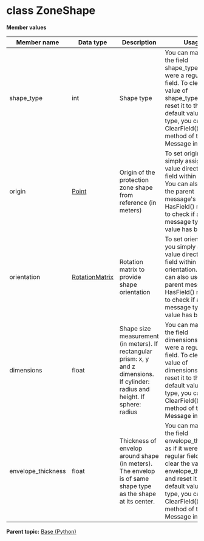 # class ZoneShape

 **Member values** 

|Member name|Data type|Description|Usage|
|-----------|---------|-----------|-----|
|shape\_type|int|Shape type|You can manipulate the field shape\_type as if it were a regular field. To clear the value of shape\_type and reset it to the default value for its type, you call the ClearField\(\) method of the Message interface.|
|origin| [Point](Point.md#)|Origin of the protection zone shape from reference \(in meters\)|To set origin, you simply assign a value directly to a field within origin. You can also use the parent message's HasField\(\) method to check if a message type field value has been set.|
|orientation| [RotationMatrix](RotationMatrix.md#)|Rotation matrix to provide shape orientation|To set orientation, you simply assign a value directly to a field within orientation. You can also use the parent message's HasField\(\) method to check if a message type field value has been set.|
|dimensions|float|Shape size measurement \(in meters\). If rectangular prism: x, y and z dimensions. If cylinder: radius and height. If sphere: radius|You can manipulate the field dimensions as if it were a regular field. To clear the value of dimensions and reset it to the default value for its type, you call the ClearField\(\) method of the Message interface.|
|envelope\_thickness|float|Thickness of envelop around shape \(in meters\). The envelop is of same shape type as the shape at its center.|You can manipulate the field envelope\_thickness as if it were a regular field. To clear the value of envelope\_thickness and reset it to the default value for its type, you call the ClearField\(\) method of the Message interface.|

**Parent topic:** [Base \(Python\)](../../summary_pages/Base.md)

